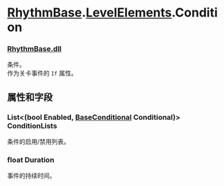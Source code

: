 # [RhythmBase](../../RadiationTherapy.md).[LevelElements](../namespace/LevelElements.md).Condition    




### [RhythmBase.dll](../assembly/RhythmBase.md)  
条件。    
作为关卡事件的 `If` 属性。  
  


## 属性和字段  
  




### List\<(bool Enabled, [BaseConditional](../class/BaseConditional.md) Conditional)\> ConditionLists  
条件的启用/禁用列表。  




### float Duration  
事件的持续时间。
